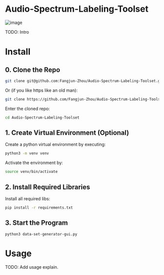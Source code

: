 # Audio-Spectrum-Labeling-Toolset

![image](https://user-images.githubusercontent.com/79500078/184069927-7c9c6241-ac3f-4884-91a8-80356476e87f.png)

TODO: Intro

# Install

## 0. Clone the Repo

```bash
git clone git@github.com:Fangjun-Zhou/Audio-Spectrum-Labeling-Toolset.git
```

Or (if you like https like an old man):

```bash
git clone https://github.com/Fangjun-Zhou/Audio-Spectrum-Labeling-Toolset.git
```

Enter the cloned repo:

```bash
cd Audio-Spectrum-Labeling-Toolset
```

## 1. Create Virtual Environment (Optional)

Create a python virtual environment by executing:

```bash
python3 -m venv venv
```

Activate the environment by:

```bash
source venv/bin/activate
```

## 2. Install Required Libraries

Install all required libs:

```bash
pip install -r requirements.txt
```

## 3. Start the Program

```
python3 data-set-generator-gui.py
```

# Usage

TODO: Add usage explain.
